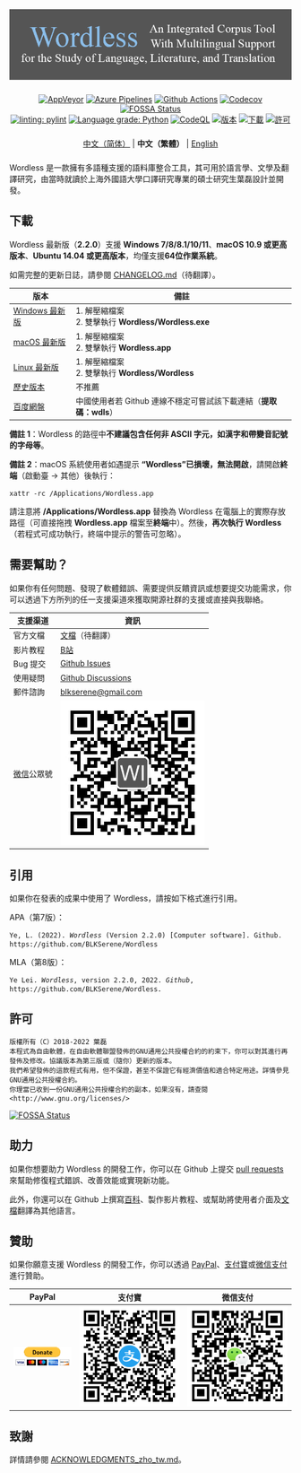 <!--
# Wordless: README - Chinese (Traditional)
# Copyright (C) 2018-2022  Ye Lei (叶磊)
#
# This program is free software: you can redistribute it and/or modify
# it under the terms of the GNU General Public License as published by
# the Free Software Foundation, either version 3 of the License, or
# (at your option) any later version.
#
# This program is distributed in the hope that it will be useful,
# but WITHOUT ANY WARRANTY; without even the implied warranty of
# MERCHANTABILITY or FITNESS FOR A PARTICULAR PURPOSE.  See the
# GNU General Public License for more details.
#
# You should have received a copy of the GNU General Public License
# along with this program.  If not, see <http://www.gnu.org/licenses/>.
-->

<div align="center"><img src="/doc/wl_logo.png" alt="Wordless：一款擁有多語種支援的語料庫整合工具，可用於語言學、文學及翻譯研究"></div>

###

<div align="center">
    <a href="https://ci.appveyor.com/project/BLKSerene/wordless">
        <img src="https://ci.appveyor.com/api/projects/status/github/BLKSerene/Wordless?svg=true" alt="AppVeyor"></a>
    <a href="https://dev.azure.com/blkserene/BLKSerene%20-%20Github/_build/latest?definitionId=1&branchName=main">
        <img src="https://dev.azure.com/blkserene/BLKSerene%20-%20Github/_apis/build/status/BLKSerene.Wordless?branchName=main" alt="Azure Pipelines"></a>
    <a href="https://github.com/BLKSerene/Wordless/actions?query=workflow%3ATests">
        <img src="https://github.com/BLKSerene/Wordless/workflows/Tests/badge.svg" alt="Github Actions"></a>
    <a href="https://codecov.io/gh/BLKSerene/Wordless">
        <img src="https://codecov.io/gh/BLKSerene/Wordless/branch/main/graph/badge.svg?token=ED6TW92A7G" alt="Codecov"></a>
    <a href="https://app.fossa.com/projects/git%2Bgithub.com%2FBLKSerene%2FWordless?ref=badge_shield">
        <img src="https://app.fossa.com/api/projects/git%2Bgithub.com%2FBLKSerene%2FWordless.svg?type=shield" alt="FOSSA Status"></a>
</div>

<div align="center">
    <a href="https://github.com/PyCQA/pylint">
        <img src="https://img.shields.io/badge/linting-pylint-yellowgreen" alt="linting: pylint"></a>
    <a href="https://lgtm.com/projects/g/BLKSerene/Wordless/context:python">
        <img src="https://img.shields.io/lgtm/grade/python/g/BLKSerene/Wordless.svg?logo=lgtm&logoWidth=18" alt="Language grade: Python"></a>
    <a href="https://github.com/BLKSerene/Wordless/actions?query=workflow%3ACodeQL">
        <img src="https://github.com/BLKSerene/Wordless/workflows/CodeQL/badge.svg" alt="CodeQL"></a>
    <a href="https://github.com/BLKSerene/Wordless/releases">
        <img src="https://img.shields.io/github/v/release/BLKSerene/Wordless?include_prereleases&label=Release&sort=semver" alt="版本"></a>
    <a href="https://github.com/BLKSerene/Wordless#download">
        <img src="https://img.shields.io/github/downloads/BLKSerene/Wordless/total?label=Downloads" alt="下載"></a>
    <a href="/LICENSE_zho_tw.txt">
        <img src="https://img.shields.io/github/license/BLKSerene/Wordless?label=License" alt="許可"></a>
</div>

###

<div align="center">
    <a href="/README_zho_cn.md">中文（简体）</a> | <b>中文（繁體）</b> | <a href="https://github.com/BLKSerene/Wordless#readme">English</a>    
</div>

###

Wordless 是一款擁有多語種支援的語料庫整合工具，其可用於語言學、文學及翻譯研究，由當時就讀於上海外國語大學口譯研究專業的碩士研究生葉磊設計並開發。

## 下載
Wordless 最新版（**2.2.0**）支援 **Windows 7/8/8.1/10/11**、**macOS 10.9 或更高版本**、**Ubuntu 14.04 或更高版本**，均僅支援**64位作業系統**。

如需完整的更新日誌，請參閱 [CHANGELOG.md](/CHANGELOG.md)（待翻譯）。

版本|備註
----|---
[Windows 最新版](https://github.com/BLKSerene/Wordless/releases/download/2.2.0/wordless_2.2.0_windows.zip)|1. 解壓縮檔案<br>2. 雙擊執行 **Wordless/Wordless.exe**
[macOS 最新版](https://github.com/BLKSerene/Wordless/releases/download/2.2.0/wordless_2.2.0_macos.zip)|1. 解壓縮檔案<br>2. 雙擊執行 **Wordless.app**
[Linux 最新版](https://github.com/BLKSerene/Wordless/releases/download/2.2.0/wordless_2.2.0_linux.tar.gz)|1. 解壓縮檔案<br>2. 雙擊執行 **Wordless/Wordless**
[歷史版本](https://github.com/BLKSerene/Wordless/releases)|不推薦
[百度網盤](https://pan.baidu.com/s/1--ZzABrDQBZlZagWlVQMbg)|中國使用者若 Github 連線不穩定可嘗試該下載連結（**提取碼：wdls**）

**備註 1**：Wordless 的路徑中**不建議包含任何非 ASCII 字元，如漢字和帶變音記號的字母等**。

**備註 2**：macOS 系統使用者如遇提示 **“Wordless”已損壞，無法開啟**，請開啟**終端**（啟動臺 → 其他）後執行：

    xattr -rc /Applications/Wordless.app

請注意將 **/Applications/Wordless.app** 替換為 Wordless 在電腦上的實際存放路徑（可直接拖拽 **Wordless.app** 檔案至**終端**中）。然後，**再次執行 Wordless**（若程式可成功執行，終端中提示的警告可忽略）。

## 需要幫助？
如果你有任何問題、發現了軟體錯誤、需要提供反饋資訊或想要提交功能需求，你可以透過下方所列的任一支援渠道來獲取開源社群的支援或直接與我聯絡。

支援渠道|資訊
-------|----
官方文檔|[文檔](/doc/doc_eng.md)（待翻譯）
影片教程|[B站](https://space.bilibili.com/34963752/video)
Bug 提交|[Github Issues](https://github.com/BLKSerene/Wordless/issues)
使用疑問|[Github Discussions](https://github.com/BLKSerene/Wordless/discussions)
郵件諮詢|[blkserene<i>@</i>gmail<i>.</i>com](mailto:blkserene@gmail.com)
[微信](https://weixin.qq.com/)公眾號|![微信公眾號](/imgs/wechat_official_account.jpg)

## 引用
如果你在發表的成果中使用了 Wordless，請按如下格式進行引用。

APA（第7版）：

<pre><code>Ye, L. (2022). <i>Wordless</i> (Version 2.2.0) [Computer software]. Github. https://github.com/BLKSerene/Wordless</code></pre>

MLA（第8版）：

<pre><code>Ye Lei. <i>Wordless</i>, version 2.2.0, 2022. <i>Github</i>, https://github.com/BLKSerene/Wordless.</code></pre>

## 許可

    版權所有（C）2018-2022 葉磊
    本程式為自由軟體，在自由軟體聯盟發佈的GNU通用公共授權合約的約束下，你可以對其進行再發佈及修改。協議版本為第三版或（隨你）更新的版本。
    我們希望發佈的這款程式有用，但不保證，甚至不保證它有經濟價值和適合特定用途。詳情參見GNU通用公共授權合約。
    你理當已收到一份GNU通用公共授權合約的副本，如果沒有，請查閱<http://www.gnu.org/licenses/>

[![FOSSA Status](https://app.fossa.com/api/projects/git%2Bgithub.com%2FBLKSerene%2FWordless.svg?type=large)](https://app.fossa.com/projects/git%2Bgithub.com%2FBLKSerene%2FWordless?ref=badge_large)

## 助力
如果你想要助力 Wordless 的開發工作，你可以在 Github 上提交 [pull requests](https://github.com/BLKSerene/Wordless/pulls) 來幫助修復程式錯誤、改善效能或實現新功能。

此外，你還可以在 Github 上撰寫[百科](https://github.com/BLKSerene/Wordless/wiki)、製作影片教程、或幫助將使用者介面及[文檔](/doc/doc_eng.md)翻譯為其他語言。

## 贊助
如果你願意支援 Wordless 的開發工作，你可以透過 [PayPal](https://www.paypal.com/)、[支付寶](https://www.alipay.com/)或[微信支付](https://pay.weixin.qq.com/)進行贊助。

PayPal|支付寶|微信支付
------|------|--------
[![PayPal](/imgs/donating_paypal.gif)](https://www.paypal.com/cgi-bin/webscr?cmd=_s-xclick&hosted_button_id=V2V54NYE2YD32)|![支付寶](/imgs/donating_alipay.png)|![微信支付](/imgs/donating_wechat_pay.png)

## 致謝
詳情請參閱 [ACKNOWLEDGMENTS_zho_tw.md](/ACKNOWLEDGMENTS_zho_tw.md)。
